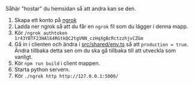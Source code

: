 Såhär "hostar" du hemsidan så att andra kan se den.

1. Skapa ett konto på [ngrok](https://dashboard.ngrok.com/)
2. Ladda ner ngrok så att du får en `ngrok` fil som du lägger i denna mapp.
3. Kör `/ngrok authtoken 1r43YBTF23HAl64RGtkQC2tgVNN_czHqXgBcRctzzhjvCZGm`
4. Gå in i clienten och ändra i [src/shared/env.ts](client/src/shared/env.ts) så att `production = true`. Ändra tillbaka detta sen om du ska gå tillbaka till att utveckla som vanligt.
5. Kör `npm run build` i client mappen.
6. Starta python servern.
7. Kör `./ngrok http http://127.0.0.1:5000/`

